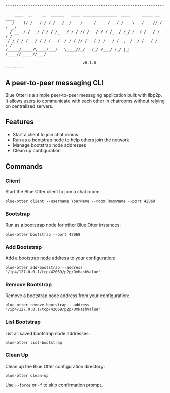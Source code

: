 ```{bash}
------------------------------------------------------------------------------
    ____  __    __  ______   ____ _______________  ____     _____ __      ____
   / __ )/ /   / / / / __/  / __ /_  __/_  __/ __/ / __ \   / ___// /    /  _/
  / __  / /   / / / / /_   / / / // /   / / / /_  / /_/ /  / /   / /     / /  
 / /_/ / /___/ /_/ / __/  / /_/ // /   / / / __/ / _, _/  / /_  / /___  / / 
/_____/_____/\____/___/   \____//_/   /_/ /___/ /_/ |_|  /____//_____//___/  

--------------------------------- v0.1.0 -------------------------------------
```

## A peer-to-peer messaging CLI

Blue Otter is a simple peer-to-peer messaging application built with libp2p. It allows users to communicate with each other in chatrooms without relying on centralized servers.

## Features

- Start a client to join chat rooms
- Run as a bootstrap node to help others join the network
- Manage bootstrap node addresses
- Clean up configuration

## Commands

### Client

Start the Blue Otter client to join a chat room:

```{bash}
blue-otter client --username YourName --room RoomName --port 42069
```

### Bootstrap

Run as a bootstrap node for other Blue Otter instances:

```{bash}
blue-otter bootstrap --port 42069
```

### Add Bootstrap

Add a bootstrap node address to your configuration:

```{bash}
blue-otter add-bootstrap --address "/ip4/127.0.0.1/tcp/42069/p2p/QmHashValue"
```

### Remove Bootstrap

Remove a bootstrap node address from your configuration:

```{bash}
blue-otter remove-bootstrap --address "/ip4/127.0.0.1/tcp/42069/p2p/QmHashValue"
```

### List Bootstrap

List all saved bootstrap node addresses:

```{bash}
blue-otter list-bootstrap
```

### Clean Up

Clean up the Blue Otter configuration directory:

```{bash}
blue-otter clean-up
```

Use `--force` or `-f` to skip confirmation prompt.
